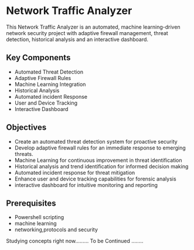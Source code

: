 # Network Traffic Analyzer
This Network Traffic Analyzer is an automated, machine learning-driven network security project with adaptive firewall management, threat detection, historical analysis and an interactive dashboard.

## Key Components
  - Automated Threat Detection
  - Adaptive Firewall Rules
  - Machine Learning Integration
  - Historical Analysis
  - Automated incident Response
  - User and Device Tracking
  - Interactive Dashboard

## Objectives 
  - Create an automated threat detection system for proactive security
  - Develop adaptive firewall rules for an immediate response to emerging threats.
  - Machine Learning for continuous improvement in threat identification
  - Historical analysis and trend identification for informed decision making
  - Automated incident response for threat mitigation
  - Enhance user and device tracking capabilities for forensic analysis
  - interactive dashboard for intuitive monitoring and reporting

## Prerequisites 
  - Powershell scripting
  - machine learning
  - networking,protocols and security

Studying concepts right now......... To be Continued ........



